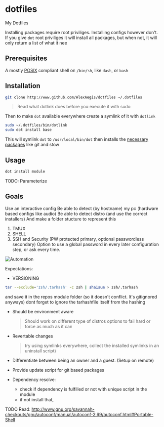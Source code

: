 # dotfiles

My Dotfiles

Installing packages require root priviliges. Installing configs however don't. If you give `dot` root priviliges it will install all packages, but when not, it will only return a list of what it nee

## Prerequisites

A mostly [POSIX](https://en.wikipedia.org/wiki/POSIX) compliant shell on `/bin/sh`, like `dash`, or `bash`

## Installation

```sh
git clone http://www.github.com/AlexAegis/dotfiles ~/.dotfiles
```

> Read what dotlink does before you execute it with sudo

Then to make `dot` available everywhere create a symlink of it with `dotlink`

```sh
sudo ~/.dotfiles/bin/dotlink
sudo dot install base
```

This will symlink `dot` to `/usr/local/bin/dot` then installs the [necessary packages](./modules/base/install.pacman.sh) like git and stow

## Usage

```sh
dot install module
```

TODO: Parameterize

## Goals

Use an interactive config
Be able to detect (by hostname) my pc (hardware based configs like audio)
Be able to detect distro (and use the correct installers)
And make a folder stucture to represent this

1. TMUX
2. SHELL
3. SSH and Security (PW protected primary, optional passwordless secondary)
   Option to use a global password in every later configuration step, or
   ask every time.

![Automation](https://imgs.xkcd.com/comics/automation.png)

Expectations:

- VERSIONING

```sh
tar --exclude='zsh/.tarhash' -c zsh | sha1sum > zsh/.tarhash
```

and save it in the repos module folder (so it doesn't conflict. It's gitignored anyways)
dont forget to ignore the tarhashfile itself from the hashing

- Should be environment aware

  > Should work on different type of distros
  > options to fail hard or force as much as it can

- Revertable changes

  > try using symlinks everywhere, collect
  > the installed symlinks in an uninstall script)

- Differentiate between being an owner and a guest. (Setup on remote)

- Provide update script for git based packages

- Dependency resolve:
  - check if dependency is fulfilled or not with unique script in the module
  - if not install that,

TODO Read: <http://www.gnu.org/savannah-checkouts/gnu/autoconf/manual/autoconf-2.69/autoconf.html#Portable-Shell>
